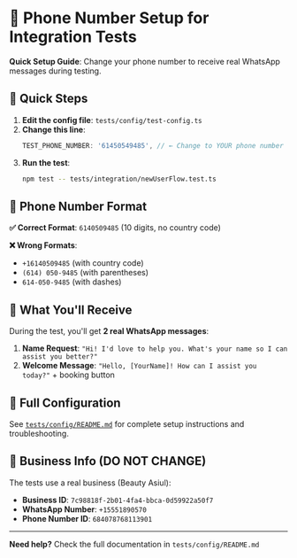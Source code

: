 # 📱 Phone Number Setup for Integration Tests

**Quick Setup Guide**: Change your phone number to receive real WhatsApp messages during testing.

## 🚀 Quick Steps

1. **Edit the config file**: `tests/config/test-config.ts`
2. **Change this line**:
   ```typescript
   TEST_PHONE_NUMBER: '61450549485', // ← Change to YOUR phone number
   ```
3. **Run the test**:
   ```bash
   npm test -- tests/integration/newUserFlow.test.ts
   ```

## 📱 Phone Number Format

**✅ Correct Format**: `6140509485` (10 digits, no country code)

**❌ Wrong Formats**:
- `+16140509485` (with country code)
- `(614) 050-9485` (with parentheses)
- `614-050-9485` (with dashes)

## 🎯 What You'll Receive

During the test, you'll get **2 real WhatsApp messages**:

1. **Name Request**: `"Hi! I'd love to help you. What's your name so I can assist you better?"`
2. **Welcome Message**: `"Hello, [YourName]! How can I assist you today?"` + booking button

## 🔧 Full Configuration

See [`tests/config/README.md`](./config/README.md) for complete setup instructions and troubleshooting.

## 🏢 Business Info (DO NOT CHANGE)

The tests use a real business (Beauty Asiul):
- **Business ID**: `7c98818f-2b01-4fa4-bbca-0d59922a50f7`
- **WhatsApp Number**: `+15551890570`
- **Phone Number ID**: `684078768113901`

---

**Need help?** Check the full documentation in `tests/config/README.md` 